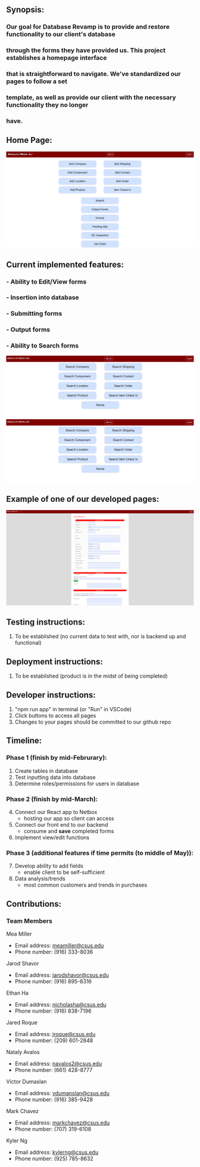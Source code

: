 ## **Synopsis**: 
###   Our goal for Database Revamp is to provide and restore functionality to our client's database
###   through the forms they have provided us. This project establishes a homepage interface
###   that is straightforward to navigate. We've standardized our pages to follow a set
###   template, as well as provide our client with the necessary functionality they no longer
###   have.


## **Home Page**:
![Home Page](/public/homepage.png "Home Page")



## **Current implemented features**:
### - Ability to Edit/View forms
### - Insertion into database 
### - Submitting forms
### - Output forms
### - Ability to Search forms
![Edit Page](/public/SearchFeature1.png "Search Selection")
![View Page](/public/SearchFeature1.png "Search Company")




## **Example of one of our developed pages**:
![Product Page](/public/addproduct.png "Add Product Page")

## **Testing instructions**:
  1. To be established (no current data to test with, nor is backend up and functional)
## **Deployment instructions**:
  1. To be established (product is in the midst of being completed)
## **Developer instructions**:
 1. "npm run app" in terminal (or "Run" in VSCode)
 2. Click buttons to access all pages
 3. Changes to your pages should be committed to our github repo
## **Timeline**:
### Phase 1 (finish by mid-Februrary):
 1. Create tables in database
 2. Test inputting data into database
 3. Determine roles/permissions for users in database
### Phase 2 (finish by mid-March):
 4. Connect our React app to Netbox
    - hosting our app so client can access
 5. Connect our front end to our backend 
    - consume and **save** completed forms
 6. Implement view/edit functions
 ### Phase 3 (additional features if time permits (to middle of May)):
 7. Develop ability to add fields
    - enable client to be self-sufficient
 8. Data analysis/trends
    - most common customers and trends in purchases
    
 ## **Contributions**:
 ### Team Members
 Mea Miller
 - Email address: meamiller@csus.edu
 - Phone number: (916) 333-8036
 
 Jarod Shavor
 - Email address: jarodshavor@csus.edu
 - Phone number: (916) 895-8316
 
 Ethan Ha
 - Email address: nicholasha@csus.edu
 - Phone number: (916) 838-7196
 
 Jared Roque
 - Email address: jroque@csus.edu
 - Phone number: (209) 601-2848
 
 Nataly Avalos
 - Email address: navalos2@csus.edu
 - Phone number: (661) 428-8777
 
 Victor Dumaslan
 - Email address: vdumanslan@csus.edu
 - Phone number: (916) 385-9428
 
 Mark Chavez
 - Email address: markchavez@csus.edu
 - Phone number: (707) 319-6108
 
 Kyler Ng
 - Email address: kylerng@csus.edu
 - Phone number: (925) 785-8632

